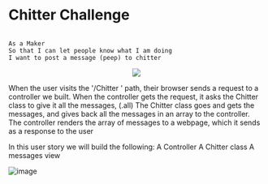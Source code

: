 Chitter Challenge
=================

```

As a Maker
So that I can let people know what I am doing  
I want to post a message (peep) to chitter

```


<div align="center">
    <img src="![image](https://user-images.githubusercontent.com/24396579/46243985-94649100-c3d1-11e8-8962-ed17bf16a703.png)"</img>
</div>

When the user visits the '/Chitter ' path, their browser sends a request to a controller we built.
When the controller gets the request, it asks the Chitter class to give it all the messages, (.all)
The Chitter class goes and gets the messages, and gives back all the messages in an array to the controller.
The controller renders the array of messages to a webpage, which it sends as a response to the user

In this user story we will build the following:
A Controller
A Chitter class
A messages view

![image](https://user-images.githubusercontent.com/24396579/46243985-94649100-c3d1-11e8-8962-ed17bf16a703.png)
